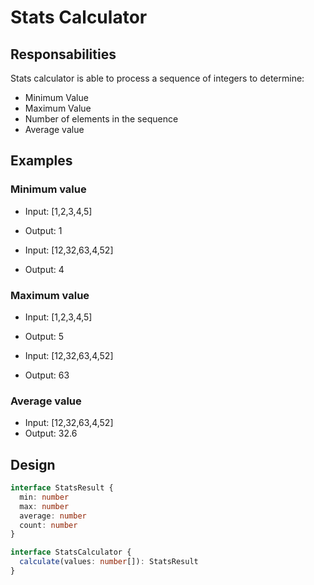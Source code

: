 # Stats Calculator

## Responsabilities

Stats calculator is able to process a sequence of integers to determine:

- Minimum Value
- Maximum Value
- Number of elements in the sequence
- Average value

## Examples

### Minimum value

- Input: [1,2,3,4,5]
- Output: 1

- Input: [12,32,63,4,52]
- Output: 4

### Maximum value

- Input: [1,2,3,4,5]
- Output: 5

- Input: [12,32,63,4,52]
- Output: 63

### Average value

- Input: [12,32,63,4,52]
- Output: 32.6

## Design

```ts
interface StatsResult {
  min: number
  max: number
  average: number
  count: number
}

interface StatsCalculator {
  calculate(values: number[]): StatsResult
}
```
